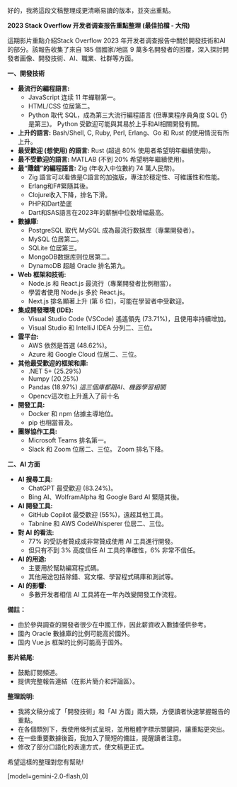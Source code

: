好的，我將這段文稿整理成更清晰易讀的版本，並突出重點。

**2023 Stack Overflow 开发者调查报告重點整理 (最佳拍檔 - 大飛)**

這期影片重點介紹Stack Overflow 2023 年开发者调查报告中關於開發技術和AI的部分。該報告收集了來自 185 個國家/地區 9 萬多名開發者的回覆，深入探討開發者画像、開發技術、AI、職業、社群等方面。

**一、開發技術**

*   **最流行的編程語言:**
    *   JavaScript 连续 11 年蟬聯第一。
    *   HTML/CSS 位居第二。
    *   Python 取代 SQL，成為第三大流行編程語言 (但專業程序員角度 SQL 仍是第三)。 Python 受歡迎可能與其易於上手和AI相關開發有關。
*   **上升的語言:** Bash/Shell, C, Ruby, Perl, Erlang、Go 和 Rust 的使用情況有所上升。
*   **最受歡迎 (想使用) 的語言:** Rust (超過 80% 使用者希望明年繼續使用)。
*   **最不受歡迎的語言:** MATLAB (不到 20% 希望明年繼續使用)。
*   **最“賺錢”的編程語言:** Zig (年收入中位數約 74 萬人民幣)。
    *   Zig 語言可以看做是C語言的加強版，專注於穩定性、可維護性和性能。
    *   Erlang和F#緊隨其後。
    *   Clojure收入下降，排名下滑。
    *   PHP和Dart垫底
    *   Dart和SAS語言在2023年的薪酬中位数增幅最高。
*   **數據庫:**
    *   PostgreSQL 取代 MySQL 成為最流行数据库（專業開發者）。
    *   MySQL 位居第二。
    *   SQLite 位居第三。
    *   MongoDB数据库则位居第二。
    *   DynamoDB 超越 Oracle 排名第九。
*   **Web 框架和技術:**
    *   Node.js 和 React.js 最流行（專業開發者比例相當）。
    *   學習者使用 Node.js 多於 React.js。
    *   Next.js 排名顯著上升 (第 6 位)，可能在學習者中受歡迎。
*   **集成開發環境 (IDE):**
    *   Visual Studio Code (VSCode) 遙遙領先 (73.71%)，且使用率持續增加。
    *   Visual Studio 和 IntelliJ IDEA 分列二、三位。
*   **雲平台:**
    *   AWS 依然是首選 (48.62%)。
    *   Azure 和 Google Cloud 位居二、三位。
*   **其他最受歡迎的框架和庫:**
    *   .NET 5+ (25.29%)
    *   Numpy (20.25%)
    *   Pandas (18.97%)
        *這三個庫都跟AI、機器學習相關*
    *   Opencv這次也上升進入了前十名
*   **開發工具:**
    *   Docker 和 npm 佔據主導地位。
    *   pip 也相當普及。
*   **團隊協作工具:**
    *   Microsoft Teams 排名第一。
    *   Slack 和 Zoom 位居二、三位。 Zoom 排名下降。

**二、AI 方面**

*   **AI 搜尋工具:**
    *   ChatGPT 最受歡迎 (83.24%)。
    *   Bing AI、WolframAlpha 和 Google Bard AI 緊隨其後。
*   **AI 開發工具:**
    *   GitHub Copilot 最受歡迎 (55%)，遠超其他工具。
    *   Tabnine 和 AWS CodeWhisperer 位居二、三位。
*   **對 AI 的看法:**
    *   77% 的受訪者贊成或非常贊成使用 AI 工具進行開發。
    *   但只有不到 3% 高度信任 AI 工具的準確性，6% 非常不信任。
*   **AI 的用途:**
    *   主要用於幫助編寫程式碼。
    *   其他用途包括除錯、寫文檔、學習程式碼庫和測試等。
*   **AI 的影響:**
    *   多數开发者相信 AI 工具將在一年內改變開發工作流程。

**備註：**

*   由於參與調查的開發者很少在中國工作，因此薪資收入數據僅供參考。
*   國內 Oracle 數據庫的比例可能高於國外。
*   国内 Vue.js 框架的比例可能高于国外。

**影片結尾:**

*   鼓勵訂閱頻道。
*   提供完整報告連結（在影片簡介和評論區）。

**整理說明:**

*   我將文稿分成了「開發技術」和「AI 方面」兩大類，方便讀者快速掌握報告的重點。
*   在各個類別下，我使用條列式呈現，並用粗體字標示關鍵詞，讓重點更突出。
*   在一些重要數據後面，我加入了簡短的備註，提醒讀者注意。
*   修改了部分口語化的表達方式，使文稿更正式。

希望這樣的整理對您有幫助!

[model=gemini-2.0-flash,0]

